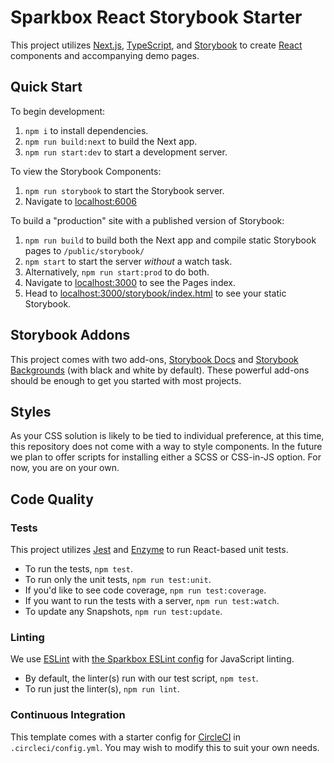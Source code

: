# Sparkbox React Storybook Starter

This project utilizes [Next.js][next], [TypeScript][typescript], and [Storybook][storybook] to create [React][react] components and accompanying demo pages.

## Quick Start

To begin development:

1. `npm i` to install dependencies.
1. `npm run build:next` to build the Next app.
1. `npm run start:dev` to start a development server.

To view the Storybook Components:

1. `npm run storybook` to start the Storybook server.
1. Navigate to [localhost:6006][6006]

To build a "production" site with a published version of Storybook:

1. `npm run build` to build both the Next app and compile static Storybook pages to `/public/storybook/`
1. `npm start` to start the server *without* a watch task.
1. Alternatively, `npm run start:prod` to do both.
1. Navigate to [localhost:3000][3000] to see the Pages index.
1. Head to [localhost:3000/storybook/index.html][3000/storybook] to see your static Storybook.

## Storybook Addons

This project comes with two add-ons, [Storybook Docs][storybook-docs] and [Storybook Backgrounds][storybook-backgrounds] (with black and white by default). These powerful add-ons should be enough to get you started with most projects.

## Styles

As your CSS solution is likely to be tied to individual preference, at this time, this repository does not come with a way to style components. In the future we plan to offer scripts for installing either a SCSS or CSS-in-JS option. For now, you are on your own.

## Code Quality

### Tests

This project utilizes [Jest][jest] and [Enzyme][enzyme] to run React-based unit tests.

- To run the tests, `npm test`.
- To run only the unit tests, `npm run test:unit`.
- If you'd like to see code coverage, `npm run test:coverage`.
- If you want to run the tests with a server, `npm run test:watch`.
- To update any Snapshots, `npm run test:update`.

### Linting

We use [ESLint][eslint] with [the Sparkbox ESLint config][eslintsparkbox] for JavaScript linting.

- By default, the linter(s) run with our test script, `npm test`.
- To run just the linter(s), `npm run lint`.

### Continuous Integration

This template comes with a starter config for [CircleCI][circleci] in `.circleci/config.yml`. You may wish to modify this to suit your own needs.


[next]: https://nextjs.org/
[storybook]: https://storybook.js.org/
[typescript]: https://www.typescriptlang.org/
[react]: https://reactjs.org/
[3000]: http://localhost:3000/
[3000/storybook]: http://localhost:3000/storybook/index.html
[6006]: http://localhost:6006/
[jest]: https://jestjs.io/en/
[enzyme]: https://enzymejs.github.io/enzyme/docs/guides/jest.html
[eslint]: https://github.com/eslint/eslint
[eslintsparkbox]: https://www.npmjs.com/package/@sparkbox/eslint-config-sparkbox
[circleci]: https://circleci.com/
[storybook-docs]: https://storybook.js.org/docs/react/writing-docs/docs-page
[storybook-backgrounds]: https://storybook.js.org/docs/react/essentials/backgrounds
